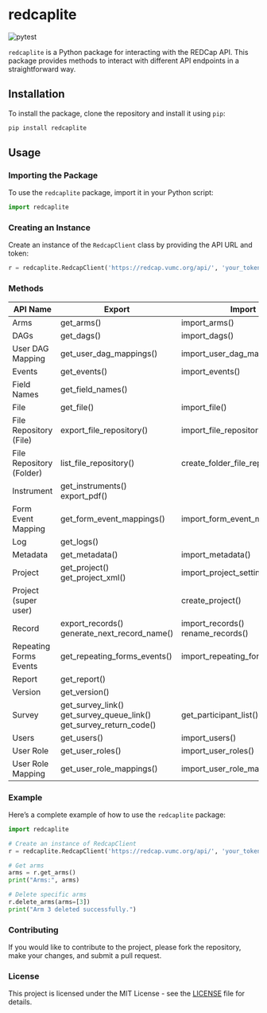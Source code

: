 # redcaplite

![pytest](https://github.com/jubilee2/RedcapLite/actions/workflows/python-app.yml/badge.svg?branch=main)

`redcaplite` is a Python package for interacting with the REDCap API. This package provides methods to interact with different API endpoints in a straightforward way.

## Installation

To install the package, clone the repository and install it using `pip`:

```sh
pip install redcaplite
```

## Usage

### Importing the Package

To use the `redcaplite` package, import it in your Python script:

```python
import redcaplite
```

### Creating an Instance

Create an instance of the `RedcapClient` class by providing the API URL and token:

```python
r = redcaplite.RedcapClient('https://redcap.vumc.org/api/', 'your_token')
```

### Methods


| API Name | Export | Import | Delete |
|---|---|---|---|
| Arms | get_arms() | import_arms() | delete_arms() |
| DAGs | get_dags() | import_dags() | delete_dags() |
| User DAG Mapping | get_user_dag_mappings() | import_user_dag_mappings() |  |
| Events | get_events() | import_events() | delete_events() |
| Field Names | get_field_names() |  |  |
| File | get_file() | import_file() | delete_file() | 
| File Repository (File) | export_file_repository() | import_file_repository() | delete_file_repository() |
| File Repository (Folder)| list_file_repository() | create_folder_file_repository() |  | 
| Instrument | get_instruments()<br>export_pdf() |  |  |
| Form Event Mapping | get_form_event_mappings() | import_form_event_mappings() |  |
| Log | get_logs() |  |  |
| Metadata | get_metadata() | import_metadata() |  |
| Project | get_project()<br>get_project_xml() | import_project_settings() |  |
| Project (super user) |  | create_project() |  |
| Record | export_records()<br>generate_next_record_name() | import_records()<br>rename_records() | delete_records() |
| Repeating Forms Events | get_repeating_forms_events() | import_repeating_forms_events() |  |
| Report | get_report() |  |  |
| Version | get_version() |  |  |
| Survey | get_survey_link()<br>get_survey_queue_link()<br>get_survey_return_code() | get_participant_list() |  |
| Users | get_users() | import_users() | delete_users() |
| User Role | get_user_roles() | import_user_roles() | delete_user_roles() |
| User Role Mapping | get_user_role_mappings() | import_user_role_mappings() |  |


### Example

Here’s a complete example of how to use the `redcaplite` package:

```python
import redcaplite

# Create an instance of RedcapClient
r = redcaplite.RedcapClient('https://redcap.vumc.org/api/', 'your_token')

# Get arms
arms = r.get_arms()
print("Arms:", arms)

# Delete specific arms
r.delete_arms(arms=[3])
print("Arm 3 deleted successfully.")
```

### Contributing

If you would like to contribute to the project, please fork the repository, make your changes, and submit a pull request.

### License

This project is licensed under the MIT License - see the [LICENSE](LICENSE) file for details.
